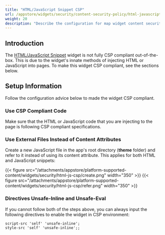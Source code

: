 ```yaml
---
title: "HTML/JavaScript Snippet CSP"
url: /appstore/widgets/security/content-security-policy/html-javascript-snippet-csp/
weight: 20
description: "Describe the configuration for map widget content security policy"
---
```


## Introduction

The [HTML/JavaScript Snippet](/appstore/widgets/html-javascript-snippet/) widget is not fully CSP compliant out-of-the-box. This is due to the widget's innate methods of injecting HTML or JavaScript into pages. To make this widget CSP compliant, see the sections below.

## Setup Information

Follow the configuration advice below to made the widget CSP compliant.

### Use CSP Compliant Code

Make sure that the HTML or JavaScript code that you are injecting to the page is following CSP compliant specifications.

### Use External Files Instead of Content Attributes

Create a new JavaScript file in the app's root directory (**theme** folder) and refer to it instead of using its content attribute. This applies for both HTML and JavaScript snippets:

{{< figure src="/attachments/appstore/platform-supported-content/widgets/security/html-js-csp/create.png" width="350" >}}
{{< figure src="/attachments/appstore/platform-supported-content/widgets/security/html-js-csp/refer.png" width="350" >}}

### Directives Unsafe-Inline and Unsafe-Eval

If you cannot follow both of the steps above, you can always input the following directives to enable the widget in CSP environment:

```text
script-src 'self' 'unsafe-inline';
style-src 'self' 'unsafe-inline';;
```

